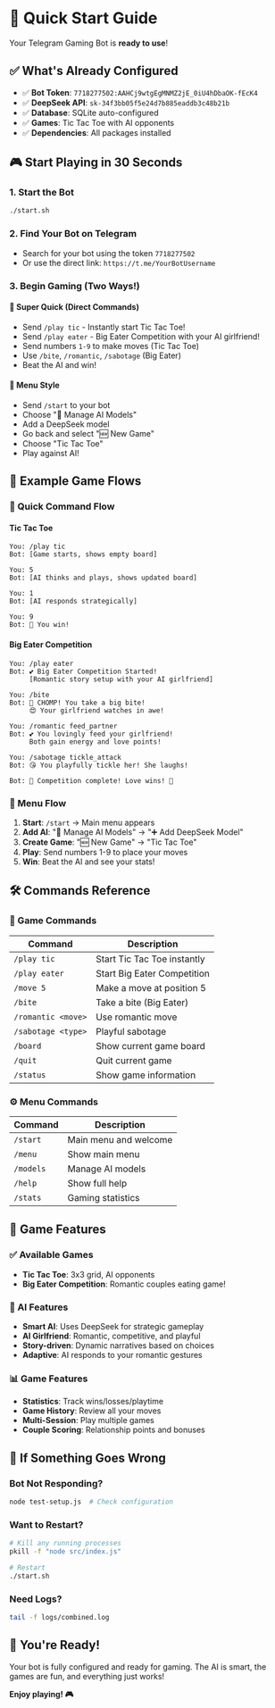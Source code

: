 # 🚀 Quick Start Guide

Your Telegram Gaming Bot is **ready to use**! 

## ✅ What's Already Configured

- ✅ **Bot Token**: `7718277502:AAHCj9wtgEgMNMZ2jE_0iU4hDbaOK-fEcK4`
- ✅ **DeepSeek API**: `sk-34f3bb05f5e24d7b885eaddb3c48b21b`
- ✅ **Database**: SQLite auto-configured
- ✅ **Games**: Tic Tac Toe with AI opponents
- ✅ **Dependencies**: All packages installed

## 🎮 Start Playing in 30 Seconds

### 1. Start the Bot
```bash
./start.sh
```

### 2. Find Your Bot on Telegram
- Search for your bot using the token `7718277502`
- Or use the direct link: `https://t.me/YourBotUsername`

### 3. Begin Gaming (Two Ways!)

#### 🚀 Super Quick (Direct Commands)
- Send `/play tic` - Instantly start Tic Tac Toe!
- Send `/play eater` - Big Eater Competition with your AI girlfriend!
- Send numbers `1-9` to make moves (Tic Tac Toe)
- Use `/bite`, `/romantic`, `/sabotage` (Big Eater)
- Beat the AI and win!

#### 📱 Menu Style
- Send `/start` to your bot
- Choose "🤖 Manage AI Models" 
- Add a DeepSeek model
- Go back and select "🆕 New Game"
- Choose "Tic Tac Toe"
- Play against AI!

## 🎯 Example Game Flows

### 🚀 Quick Command Flow

#### Tic Tac Toe
```
You: /play tic
Bot: [Game starts, shows empty board]

You: 5
Bot: [AI thinks and plays, shows updated board]

You: 1
Bot: [AI responds strategically]

You: 9
Bot: 🎉 You win!
```

#### Big Eater Competition
```
You: /play eater
Bot: 💕 Big Eater Competition Started!
     [Romantic story setup with your AI girlfriend]

You: /bite
Bot: 🍴 CHOMP! You take a big bite!
     😍 Your girlfriend watches in awe!

You: /romantic feed_partner
Bot: 💕 You lovingly feed your girlfriend!
     Both gain energy and love points!

You: /sabotage tickle_attack
Bot: 😘 You playfully tickle her! She laughs!

Bot: 🎉 Competition complete! Love wins! 💑
```

### 📱 Menu Flow
1. **Start**: `/start` → Main menu appears
2. **Add AI**: "🤖 Manage AI Models" → "➕ Add DeepSeek Model"  
3. **Create Game**: "🆕 New Game" → "Tic Tac Toe"
4. **Play**: Send numbers 1-9 to place your moves
5. **Win**: Beat the AI and see your stats!

## 🛠️ Commands Reference

### 🎯 Game Commands  
| Command | Description |
|---------|-------------|
| `/play tic` | Start Tic Tac Toe instantly |
| `/play eater` | Start Big Eater Competition |
| `/move 5` | Make a move at position 5 |
| `/bite` | Take a bite (Big Eater) |
| `/romantic <move>` | Use romantic move |
| `/sabotage <type>` | Playful sabotage |
| `/board` | Show current game board |
| `/quit` | Quit current game |
| `/status` | Show game information |

### ⚙️ Menu Commands
| Command | Description |
|---------|-------------|
| `/start` | Main menu and welcome |
| `/menu` | Show main menu |
| `/models` | Manage AI models |
| `/help` | Show full help |
| `/stats` | Gaming statistics |

## 🎪 Game Features

### ✅ Available Games
- **Tic Tac Toe**: 3x3 grid, AI opponents
- **Big Eater Competition**: Romantic couples eating game!

### 🤖 AI Features  
- **Smart AI**: Uses DeepSeek for strategic gameplay
- **AI Girlfriend**: Romantic, competitive, and playful
- **Story-driven**: Dynamic narratives based on choices
- **Adaptive**: AI responds to your romantic gestures

### 📊 Game Features
- **Statistics**: Track wins/losses/playtime  
- **Game History**: Review all your moves
- **Multi-Session**: Play multiple games
- **Couple Scoring**: Relationship points and bonuses

## 🔧 If Something Goes Wrong

### Bot Not Responding?
```bash
node test-setup.js  # Check configuration
```

### Want to Restart?
```bash
# Kill any running processes
pkill -f "node src/index.js"

# Restart
./start.sh
```

### Need Logs?
```bash
tail -f logs/combined.log
```

## 🎉 You're Ready!

Your bot is fully configured and ready for gaming. The AI is smart, the games are fun, and everything just works!

**Enjoy playing! 🎮**